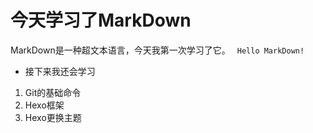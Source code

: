 # 今天学习了MarkDown
MarkDown是一种超文本语言，今天我第一次学习了它。
``` Hello MarkDown!```
* 接下来我还会学习
1. Git的基础命令
2. Hexo框架
3. Hexo更换主题
